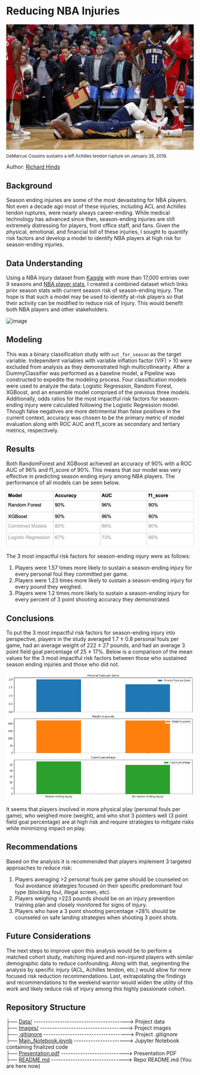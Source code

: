 # Reducing NBA Injuries
![image](https://github.com/RH3421/Reducing_NBA_Injuries/blob/main/Images/DC_Achilles.jpeg)
<sub>DeMarcus Cousins sustains a left Achilles tendon rupture on January 26, 2018.</sub>

Author: [Richard Hinds](https://github.com/RH3421)

## Background
Season ending injuries are some of the most devastating for NBA players. Not even a decade ago most of these injuries, including ACL and Achilles tendon ruptures, were nearly always career-ending. While medical technology has advanced since then, season-ending injuries are still extremely distressing for players, front office staff, and fans. Given the physical, emotional, and financial toll of these injuries, I sought to quantify risk factors and develop a model to identify NBA players at high risk for season-ending injuries. 

## Data Understanding
Using a NBA injury dataset from [Kaggle](https://www.kaggle.com/datasets/ghopkins/nba-injuries-2010-2018) with more than 17,000 entries over 9 seasons and [NBA player stats](https://www.nba.com/stats/players/traditional/?sort=PLAYER_NAME&dir=-1&Season=2009-10&SeasonType=Regular%20Season), I created a combined dataset which links prior season stats with current season risk of season-ending injury. The hope is that such a model may be used to identify at-risk players so that their activity can be modified to reduce risk of injury. This would benefit both NBA players and other stakeholders.

![image](https://github.com/RH3421/NBA_RTP/blob/main/Images/Incidence_injury.png)

## Modeling
This was a binary classification study with ```out_for_season``` as the target variable. Independent variables with variable inflation factor (VIF) > 10 were excluded from analysis as they demonstrated high multicollinearity. After a DummyClassifier was performed as a baseline model, a Pipeline was constructed to expedite the modeling process. Four classification models were used to analyze the data: Logistic Regression, Random Forest, XGBoost, and an ensemble model comprised of the previous three models. Additionally, odds ratios for the most impactful risk factors for season-ending injury were calculated following the Logistic Regression model. Though false negatives are more detrimental than false positives in the current context, accuracy was chosen to be the primary metric of model evaluation along with ROC AUC and f1_score as secondary and tertiary metrics, respectively.

## Results
Both RandomForest and XGBoost achieved an accuracy of 90% with a ROC AUC of 96% and f1_score of 90%. This means that our model was very effective in predicting season ending injury among NBA players. The performance of all models can be seen below.

![image](https://github.com/RH3421/Reducing_NBA_Injuries/blob/main/Images/Model_Comparison.png) 

The 3 most impactful risk factors for season-ending injury were as follows:

1. Players were 1.57 times more likely to sustain a season-ending injury for every personal foul they committed per game.
2. Players were 1.23 times more likely to sustain a season-ending injury for every pound they weighed.
3. Players were 1.2 times more likely to sustain a season-ending injury for every percent of 3 point shooting accuracy they demonstrated.

## Conclusions 
To put the 3 most impactful risk factors for season-ending injury into perspective, players in the study averaged 1.7 ± 0.8 personal fouls per game, had an average weight of 222 ± 27 pounds, and had an average 3 point field goal percentage of 25 ± 17%. Below is a comparison of the mean values for the 3 most impactful risk factors between those who sustained season ending injuries and those who did not.

![image](https://github.com/RH3421/Reducing_NBA_Injuries/blob/main/Images/Mean_risk_factors.png)

It seems that players involved in more physical play (personal fouls per game), who weighed more (weight), and who shot 3 pointers well (3 point field goal percentage) are at high risk and require strategies to mitigate risks while minimizing impact on play.

## Recommendations

Based on the analysis it is recommended that players implement 3 targeted approaches to reduce risk:

1. Players averaging >2 personal fouls per game should be counseled on foul avoidance strategies focused on their specific predominant foul type (blocking foul, illegal screen, etc).
2. Players weighing >223 pounds should be on an injury prevention training plan and closely monitored for signs of injury.
3. Players who have a 3 point shooting percentage >28% should be counseled on safe landing strategies when shooting 3 point shots.

## Future Considerations
The next steps to improve upon this analysis would be to perform a matched cohort study, matching injured and non-injured players with similar demographic data to reduce confounding. Along with that, segmenting the analysis by specific injury (ACL, Achilles tendon, etc.) would allow for more focused risk reduction recommendations. Last, extrapolating the findings and recommendations to the weekend warrior would widen the utility of this work and likely reduce risk of injury among this highly passionate cohort.

## Repository Structure
├── [Data/](https://github.com/RH3421/NBA_RTP/tree/main/Data) ---------------------------------------> Project data</br>
├── [Images/](https://github.com/RH3421/NBA_RTP/tree/main/Images) ------------------------------------> Project images</br>
├── [.gitignore](https://github.com/RH3421/NBA_RTP/blob/main/.gitignore) -----------------------------------> Project .gitignore</br>
├── [Main_Notebook.ipynb](https://github.com/RH3421/NBA_RTP/blob/main/Main_Notebook.ipynb) ----------------------> Jupyter Notebook containing finalized code</br>
├── [Presentation.pdf](https://github.com/RH3421/NBA_RTP/blob/main/Presentation.pdf) ---------------------------> Presentation PDF</br>
├── [README.md](https://github.com/RH3421/NBA_RTP/edit/main/README.md) -------------------------------> Repo README.md (You are here now)
